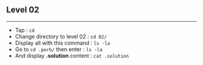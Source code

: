 ## Level 02
---
- Tap : `cd`
- Change directory to level 02 : `cd 02/`
- Display all with this command : `ls -la`
- Go to `cd .porb/` then enter : `ls -la`
- And display **.solution** content : `cat .solution`
